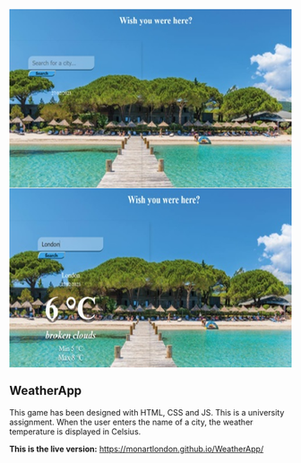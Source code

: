 <img align="center" src="https://github.com/monartlondon/WeatherApp/blob/main/WA1.png" height="320" width="560">
<img align="center" src="https://github.com/monartlondon/WeatherApp/blob/main/WA2.png" height="320" width="560">

## WeatherApp
This game has been designed with HTML, CSS and JS.
This is a university assignment.  When the user enters the name of a city,
the weather temperature is displayed in Celsius.

<b>This is the live version:</b> 
https://monartlondon.github.io/WeatherApp/
